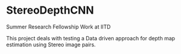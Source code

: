 # StereoDepthCNN
Summer Research Fellowship Work at IITD

This project deals with testing a Data driven approach for depth map estimation using Stereo image pairs.
